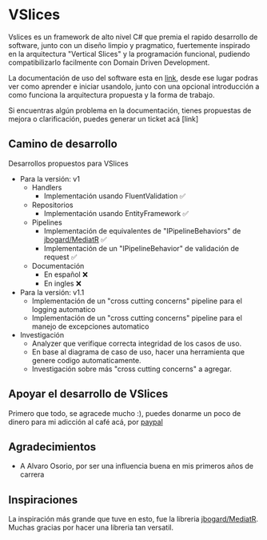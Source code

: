 # VSlices

Vslices es un framework de alto nivel C# que premia el rapido desarrollo de software, junto con un diseño limpio y pragmatico, fuertemente inspirado en la arquitectura "Vertical Slices" y la programación funcional, pudiendo compatibilizarlo facilmente con Domain Driven Development.

La documentación de uso del software esta en [link](https://vslice-framework.readthedocs.io/es/latest/), desde ese lugar podras ver como aprender e iniciar usandolo, junto con una opcional introducción a como funciona la arquitectura propuesta y la forma de trabajo.

Si encuentras algún problema en la documentación, tienes propuestas de mejora o clarificación, puedes generar un ticket acá [link]

## Camino de desarrollo

Desarrollos propuestos para VSlices
- Para la versión: v1
  - Handlers
    - Implementación usando FluentValidation ✅ 
  - Repositorios
    - Implementación usando EntityFramework ✅ 
  - Pipelines
    - Implementación de equivalentes de "IPipelineBehaviors" de [jbogard/MediatR](https://github.com/jbogard/MediatR) ✅
    - Implementación de un "IPipelineBehavior" de validación de request ✅
  - Documentación 
    - En español ❌
    - En ingles ❌
- Para la versión: v1.1
  - Implementación de un "cross cutting concerns" pipeline para el logging automatico
  - Implementación de un "cross cutting concerns" pipeline para el manejo de excepciones automatico
- Investigación
  - Analyzer que verifique correcta integridad de los casos de uso.
  - En base al diagrama de caso de uso, hacer una herramienta que genere codigo automaticamente.
  - Investigación sobre más "cross cutting concerns" a agregar.

## Apoyar el desarrollo de VSlices

Primero que todo, se agracede mucho :), puedes donarme un poco de dinero para mi adicción al café acá, 
por [paypal](https://paypal.me/enyu20?country.x=CL&locale.x=es_XC)

## Agradecimientos

- A Alvaro Osorio, por ser una influencia buena en mis primeros años de carrera

## Inspiraciones

La inspiración más grande que tuve en esto, fue la libreria [jbogard/MediatR](https://github.com/jbogard/MediatR). Muchas gracias por hacer una libreria tan versatil.
